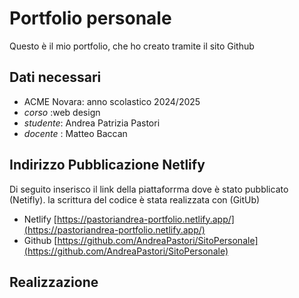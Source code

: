# Portfolio personale
Questo è il mio portfolio, che ho creato tramite il sito Github 

## Dati necessari
-  ACME Novara: anno scolastico 2024/2025
- _corso_ :web design
- _studente_: Andrea Patrizia Pastori
- _docente_ : Matteo Baccan

## Indirizzo Pubblicazione Netlify
Di seguito inserisco il link della piattaforrma dove è stato pubblicato (Netifly). la scrittura del codice è stata realizzata con (GitUb) 

- Netlify [https://pastoriandrea-portfolio.netlify.app/](https://pastoriandrea-portfolio.netlify.app/)
- Github  [https://github.com/AndreaPastori/SitoPersonale](https://github.com/AndreaPastori/SitoPersonale)

## Realizzazione 
